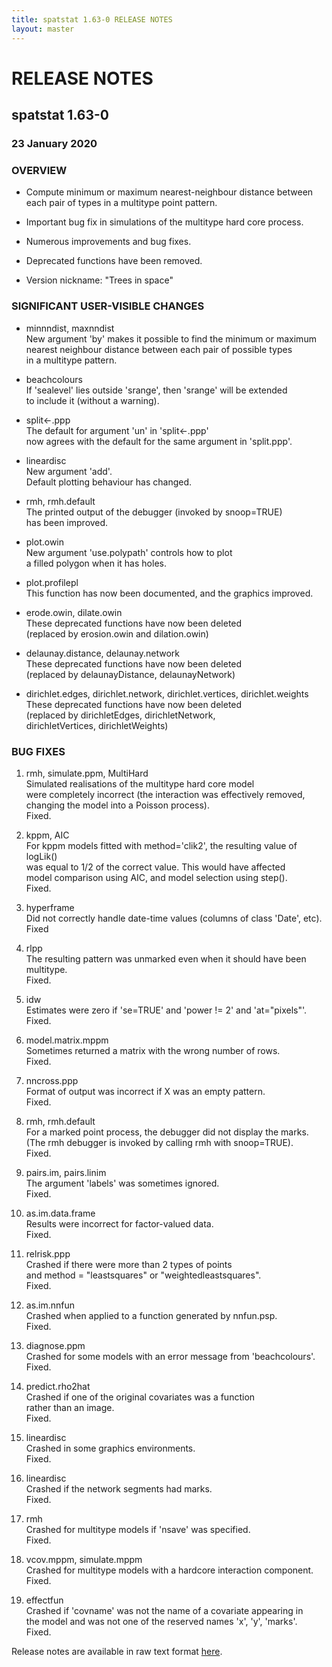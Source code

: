 ```yaml
---
title: spatstat 1.63-0 RELEASE NOTES
layout: master
---
```


# RELEASE NOTES

## spatstat 1.63-0

### 23 January 2020

   

### OVERVIEW

 * Compute minimum or maximum nearest-neighbour distance between  
    each pair of types in a multitype point pattern.

 * Important bug fix in simulations of the multitype hard core process.

 * Numerous improvements and bug fixes.

 * Deprecated functions have been removed.

 * Version nickname: "Trees in space"

### SIGNIFICANT USER-VISIBLE CHANGES

 * minnndist, maxnndist  
    New argument 'by' makes it possible to find the minimum or maximum  
    nearest neighbour distance between each pair of possible types  
    in a multitype pattern.

 * beachcolours  
    If 'sealevel' lies outside 'srange', then 'srange' will be extended  
    to include it (without a warning).

 * split<-.ppp  
    The default for argument 'un' in 'split<-.ppp'   
    now agrees with the default for the same argument in 'split.ppp'.

 * lineardisc  
    New argument 'add'.  
    Default plotting behaviour has changed.

 * rmh, rmh.default  
    The printed output of the debugger (invoked by snoop=TRUE)  
    has been improved.

 * plot.owin  
    New argument 'use.polypath' controls how to plot  
    a filled polygon when it has holes.

 * plot.profilepl  
    This function has now been documented, and the graphics improved.

 * erode.owin, dilate.owin  
    These deprecated functions have now been deleted  
    (replaced by erosion.owin and dilation.owin)

 * delaunay.distance, delaunay.network  
    These deprecated functions have now been deleted  
    (replaced by delaunayDistance, delaunayNetwork)

 * dirichlet.edges, dirichlet.network, dirichlet.vertices, dirichlet.weights  
    These deprecated functions have now been deleted  
    (replaced by dirichletEdges, dirichletNetwork,  
    dirichletVertices, dirichletWeights)

### BUG FIXES

 1. rmh, simulate.ppm, MultiHard  
     Simulated realisations of the multitype hard core model  
     were completely incorrect (the interaction was effectively removed,  
     changing the model into a Poisson process).  
     Fixed.

 2. kppm, AIC  
     For kppm models fitted with method='clik2', the resulting value of logLik()  
     was equal to 1/2 of the correct value. This would have affected  
     model comparison using AIC, and model selection using step().  
     Fixed.

 3. hyperframe  
     Did not correctly handle date-time values (columns of class 'Date', etc).  
     Fixed

 4. rlpp  
     The resulting pattern was unmarked even when it should have been multitype.  
     Fixed.

 5. idw  
     Estimates were zero if 'se=TRUE' and 'power != 2' and 'at="pixels"'.  
     Fixed.

 6. model.matrix.mppm  
     Sometimes returned a matrix with the wrong number of rows.  
     Fixed.

 7. nncross.ppp  
     Format of output was incorrect if X was an empty pattern.  
     Fixed.

 8. rmh, rmh.default  
     For a marked point process, the debugger did not display the marks.  
     (The rmh debugger is invoked by calling rmh with snoop=TRUE).  
     Fixed.

 9. pairs.im, pairs.linim  
     The argument 'labels' was sometimes ignored.  
     Fixed.

10. as.im.data.frame  
     Results were incorrect for factor-valued data.  
     Fixed.

11. relrisk.ppp  
     Crashed if there were more than 2 types of points  
     and method = "leastsquares" or "weightedleastsquares".  
     Fixed.

12. as.im.nnfun  
     Crashed when applied to a function generated by nnfun.psp.  
     Fixed.

13. diagnose.ppm  
     Crashed for some models with an error message from 'beachcolours'.  
     Fixed.

14. predict.rho2hat  
     Crashed if one of the original covariates was a function  
     rather than an image.  
     Fixed.

15. lineardisc  
     Crashed in some graphics environments.  
     Fixed.

16. lineardisc  
     Crashed if the network segments had marks.  
     Fixed.

17. rmh  
     Crashed for multitype models if 'nsave' was specified.  
     Fixed.

18. vcov.mppm, simulate.mppm  
     Crashed for multitype models with a hardcore interaction component.  
     Fixed.

19. effectfun  
     Crashed if 'covname' was not the name of a covariate appearing in  
     the model and was not one of the reserved names 'x', 'y', 'marks'.  
     Fixed.

Release notes are available in raw text format [here](spatstat-1.63-0.txt).
